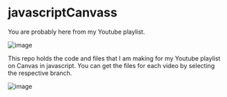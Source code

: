 # javascriptCanvass

You are probably here from my Youtube playlist.

![image](https://user-images.githubusercontent.com/100106906/154883816-c03570fd-6192-4caa-bb3d-5f2657515c5c.png)

This repo holds the code and files that I am making for my Youtube playlist on Canvas in javascript. 
You can get the files for each video by selecting the respective branch.

![image](https://user-images.githubusercontent.com/100106906/154885093-8bef2f90-d481-48f0-a427-a145c403bc91.png)
